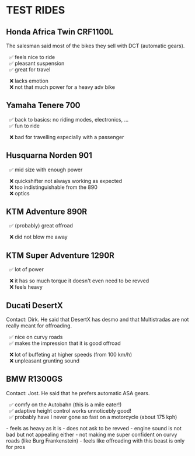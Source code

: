 <style>
ul {list-style-type: "✅ ";}
.bad ul {list-style-type: "❌ ";}
</style>
# TEST RIDES

## Honda Africa Twin CRF1100L
The salesman said most of the bikes they sell with DCT (automatic gears).

- feels nice to ride
- pleasant suspension
- great for travel
<div class="bad">

- lacks emotion
- not that much power for a heavy adv bike
</div>

## Yamaha Tenere 700

- back to basics: no riding modes, electronics, ...
- fun to ride

<div class="bad">

- bad for travelling especially with a passenger
</div>

## Husquarna Norden 901

- mid size with enough power
<div class="bad">

- quickshifter not always working as expected
- too indistinguishable from the 890
- optics
</div>

## KTM Adventure 890R

- (probably) great offroad
<div class="bad">

- did not blow me away
</div>

## KTM Super Adventure 1290R

- lot of power
  
<div class="bad">

- it has so much torque it doesn't even need to be revved
- feels heavy
</div>

## Ducati DesertX

Contact: Dirk. He said that DesertX has desmo and that Multistradas are not really meant for offroading.

- nice on curvy roads
- makes the impression that it is good offroad
<div class="bad">

- lot of buffeting at higher speeds (from 100 km/h)
- unpleasant grunting sound
</div>

## BMW R1300GS

Contact: Jost. He said that he prefers automatic ASA gears.

- comfy on the Autobahn (this is a mile eater!)
- adaptive height control works unnoticebly good!
- probably have I never gone so fast on a motorcycle (about 175 kph)

<div class="bad">
- feels as heavy as it is
- does not ask to be revved
- engine sound is not bad but not appealing either
- not making me super confident on curvy roads (like Burg Frankenstein)
- feels like offroading with this beast is only for pros
</div>